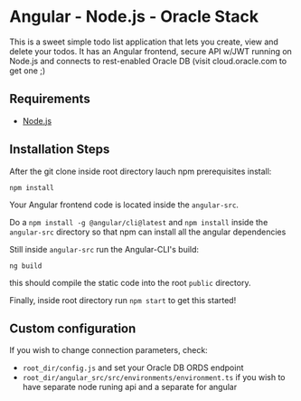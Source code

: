 # Angular - Node.js - Oracle Stack

This is a sweet simple todo list application that lets you create, view and delete your todos. 
It has an Angular frontend, secure API w/JWT running on Node.js and connects to rest-enabled Oracle DB (visit cloud.oracle.com to get one ;)


## Requirements

* [Node.js](http://nodejs.org/)

## Installation Steps

After the git clone inside root directory lauch npm prerequisites install:

```
npm install
```

Your Angular frontend code is located inside the `angular-src`.

Do a `npm install -g @angular/cli@latest` and `npm install` inside the `angular-src` directory so that npm can install all the angular dependencies

Still inside `angular-src` run the Angular-CLI's build:

```
ng build
```

this should compile the static code into the root `public` directory.

Finally, inside root directory run `npm start` to get this started!

## Custom configuration

If you wish to change connection parameters, check:
- `root_dir/config.js` and set your Oracle DB ORDS endpoint
- `root_dir/angular_src/src/environments/environment.ts` if you wish to have separate node runing api and a separate for angular

